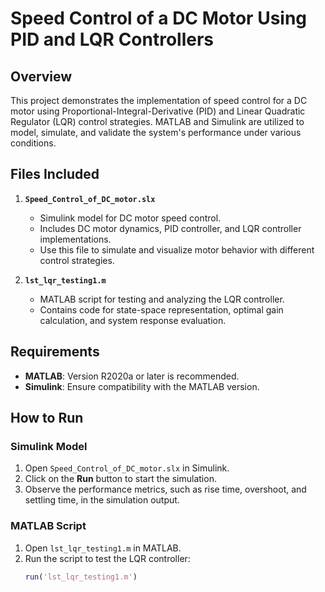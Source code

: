 # Speed Control of a DC Motor Using PID and LQR Controllers

## Overview
This project demonstrates the implementation of speed control for a DC motor using Proportional-Integral-Derivative (PID) and Linear Quadratic Regulator (LQR) control strategies. MATLAB and Simulink are utilized to model, simulate, and validate the system's performance under various conditions.

## Files Included
1. **`Speed_Control_of_DC_motor.slx`**
   - Simulink model for DC motor speed control.
   - Includes DC motor dynamics, PID controller, and LQR controller implementations.
   - Use this file to simulate and visualize motor behavior with different control strategies.

2. **`lst_lqr_testing1.m`**
   - MATLAB script for testing and analyzing the LQR controller.
   - Contains code for state-space representation, optimal gain calculation, and system response evaluation.

## Requirements
- **MATLAB**: Version R2020a or later is recommended.
- **Simulink**: Ensure compatibility with the MATLAB version.

## How to Run

### Simulink Model
1. Open `Speed_Control_of_DC_motor.slx` in Simulink.
2. Click on the **Run** button to start the simulation.
3. Observe the performance metrics, such as rise time, overshoot, and settling time, in the simulation output.

### MATLAB Script
1. Open `lst_lqr_testing1.m` in MATLAB.
2. Run the script to test the LQR controller:
   ```matlab
   run('lst_lqr_testing1.m')

